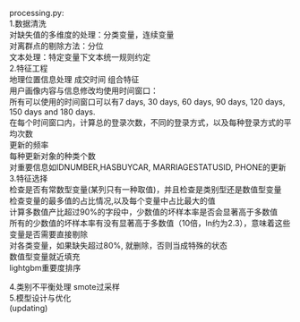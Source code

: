 processing.py:  
1.数据清洗   
对缺失值的多维度的处理：分类变量，连续变量  
对离群点的剔除方法：分位  
文本处理：特定变量下文本统一规则约定    
2.特征工程   
地理位置信息处理 成交时间  组合特征   
用户画像内容与信息修改均使用时间窗口：  
所有可以使用的时间窗口可以有7 days, 30 days, 60 days, 90 days, 120 days, 150 days and 180 days.  
在每个时间窗口内，计算总的登录次数，不同的登录方式，以及每种登录方式的平均次数  
更新的频率  
每种更新对象的种类个数  
对重要信息如IDNUMBER,HASBUYCAR, MARRIAGESTATUSID, PHONE的更新  
3.特征选择   
检查是否有常数型变量(某列只有一种取值)，并且检查是类别型还是数值型变量  
检查变量的最多值的占比情况,以及每个变量中占比最大的值  
计算多数值产比超过90%的字段中，少数值的坏样本率是否会显著高于多数值  
所有的少数值的坏样本率有没有显著高于多数值（10倍，ln约为2.3），意味着这些变量是否需要直接剔除  
对各类变量，如果缺失超过80%, 就删除，否则当成特殊的状态  
数值型变量就近填充  
lightgbm重要度排序   

4.类别不平衡处理 smote过采样    
5.模型设计与优化    
(updating)
